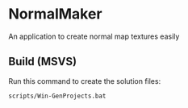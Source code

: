 # NormalMaker

An application to create normal map textures easily

## Build (MSVS)

Run this command to create the solution files:

```bash
scripts/Win-GenProjects.bat
```
